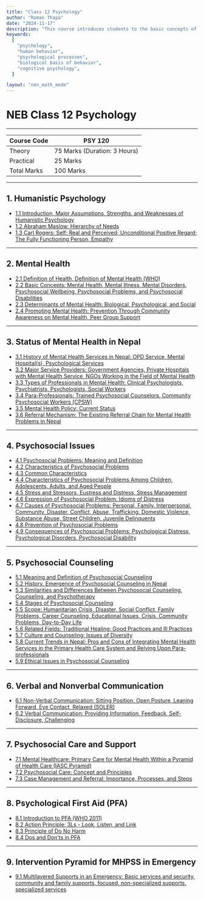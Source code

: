 ```yaml
---
title: "Class 12 Psychology"
author: "Roman Thapa"
date: "2024-11-17"
description: "This course introduces students to the basic concepts of psychology, including the study of human behavior, psychological processes, and the biological basis of behavior."
keywords:
  [
    "psychology",
    "human behavior",
    "psychological processes",
    "biological basis of behavior",
    "cognitive psychology",
  ]

layout: "non_math_mode"
---
```


# NEB Class 12 Psychology

---

| Course Code | PSY 120                      |
| ----------- | ---------------------------- |
| Theory      | 75 Marks (Duration: 3 Hours) |
| Practical   | 25 Marks                     |
| Total Marks | 100 Marks                    |

---

## 1. Humanistic Psychology

- [1.1 Introduction, Major Assumptions, Strengths, and Weaknesses of Humanistic Psychology](./humanistic-psychology/introduction/)
- [1.2 Abraham Maslow: Hierarchy of Needs](./humanistic-psychology/maslow-hierarchy-of-needs/)
- [1.3 Carl Rogers: Self: Real and Perceived; Unconditional Positive Regard; The Fully Functioning Person, Empathy](./humanistic-psychology/carl-rogers/)

---

## 2. Mental Health

- [2.1 Definition of Health, Definition of Mental Health (WHO)](./mental-health/definition/)
- [2.2 Basic Concepts: Mental Health, Mental Illness, Mental Disorders, Psychosocial Wellbeing, Psychosocial Problems, and Psychosocial Disabilities](./mental-health/basic-concepts/)
- [2.3 Determinants of Mental Health: Biological, Psychological, and Social](./mental-health/determinants/)
- [2.4 Promoting Mental Health: Prevention Through Community Awareness on Mental Health, Peer Group Support](./mental-health/promoting-mental-health/)

---

## 3. Status of Mental Health in Nepal

- [3.1 History of Mental Health Services in Nepal: OPD Service, Mental Hospital(s), Psychological Services](./status-mental-health-nepal/history/)
- [3.2 Major Service Providers: Government Agencies, Private Hospitals with Mental Health Service, NGOs Working in the Field of Mental Health](./status-mental-health-nepal/service-providers/)
- [3.3 Types of Professionals in Mental Health: Clinical Psychologists, Psychiatrists, Psychologists, Social Workers](./status-mental-health-nepal/professionals/)
- [3.4 Para-Professionals: Trained Psychosocial Counselors, Community Psychosocial Workers (CPSW)](./status-mental-health-nepal/para-professionals/)
- [3.5 Mental Health Policy: Current Status](./status-mental-health-nepal/policy/)
- [3.6 Referral Mechanism: The Existing Referral Chain for Mental Health Problems in Nepal](./status-mental-health-nepal/referral-mechanism/)

---

## 4. Psychosocial Issues

- [4.1 Psychosocial Problems: Meaning and Definition](./psychosocial-issues/problems-definition/)
- [4.2 Characteristics of Psychosocial Problems](./psychosocial-issues/characteristics/)
- [4.3 Common Characteristics](./psychosocial-issues/common-characteristics/)
- [4.4 Characteristics of Psychosocial Problems Among Children, Adolescents, Adults, and Aged People](./psychosocial-issues/problems-age-groups/)
- [4.5 Stress and Stressors, Eustress and Distress, Stress Management](./psychosocial-issues/stress-management/)
- [4.6 Expression of Psychosocial Problem: Idioms of Distress](./psychosocial-issues/idioms-distress/)
- [4.7 Causes of Psychosocial Problems: Personal, Family, Interpersonal, Community, Disaster, Conflict, Abuse, Trafficking, Domestic Violence, Substance Abuse, Street Children, Juvenile Delinquents](./psychosocial-issues/causes/)
- [4.8 Prevention of Psychosocial Problems](./psychosocial-issues/prevention/)
- [4.9 Consequences of Psychosocial Problems: Psychological Distress, Psychological Disorders, Psychosocial Disability](./psychosocial-issues/consequences/)

---

## 5. Psychosocial Counseling

- [5.1 Meaning and Definition of Psychosocial Counseling](./psychosocial-counseling/meaning-definition/)
- [5.2 History, Emergence of Psychosocial Counseling in Nepal](./psychosocial-counseling/history-nepal/)
- [5.3 Similarities and Differences Between Psychosocial Counseling, Counseling, and Psychotherapy](./psychosocial-counseling/similarities-differences/)
- [5.4 Stages of Psychosocial Counseling](./psychosocial-counseling/stages/)
- [5.5 Scope: Humanitarian Crisis, Disaster, Social Conflict, Family Problems, Career Counseling, Educational Issues, Crisis, Community Problems, Day-to-Day Life](./psychosocial-counseling/scope/)
- [5.6 Related Fields: Traditional Healing: Good Practices and Ill Practices](./psychosocial-counseling/traditional-healing/)
- [5.7 Culture and Counseling: Issues of Diversity](./psychosocial-counseling/culture-diversity/)
- [5.8 Current Trends in Nepal: Pros and Cons of Integrating Mental Health Services in the Primary Health Care System and Relying Upon Para-professionals](./psychosocial-counseling/current-trends-nepal/)
- [5.9 Ethical Issues in Psychosocial Counseling](./psychosocial-counseling/ethical-issues/)

---

## 6. Verbal and Nonverbal Communication

- [6.1 Non-Verbal Communication: Sitting Position, Open Posture, Leaning Forward, Eye Contact, Relaxed (SOLER)](./verbal-nonverbal-communication/non-verbal/)
- [6.2 Verbal Communication: Providing Information, Feedback, Self-Disclosure, Challenging](./verbal-nonverbal-communication/verbal/)

---

## 7. Psychosocial Care and Support

- [7.1 Mental Healthcare: Primary Care for Mental Health Within a Pyramid of Health Care (IASC Pyramid)](./psychosocial-care-support/mental-healthcare/)
- [7.2 Psychosocial Care: Concept and Principles](./psychosocial-care-support/psychosocial-care/)
- [7.3 Case Management and Referral: Importance, Processes, and Steps](./psychosocial-care-support/case-management-referral/)

---

## 8. Psychological First Aid (PFA)

- [8.1 Introduction to PFA (WHO 2011)](./psychological-first-aid/introduction-pfa/)
- [8.2 Action Principle: 3Ls - Look, Listen, and Link](./psychological-first-aid/action-principle-3ls/)
- [8.3 Principle of Do No Harm](./psychological-first-aid/do-no-harm/)
- [8.4 Dos and Don’ts in PFA](./psychological-first-aid/dos-donts/)

---

## 9. Intervention Pyramid for MHPSS in Emergency

- [9.1 Multilayered Supports in an Emergency: Basic services and security, community and family supports, focused, non-specialized supports, specialized services](./intervention-pyramid-mhpss-emergency/multilayered-supports/)
